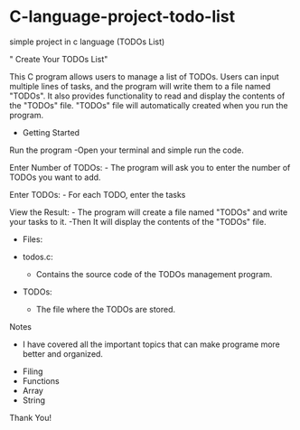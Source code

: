 # C-language-project-todo-list
simple project in c language (TODOs List)

" Create  Your  TODOs  List"

This C program allows users to manage a list of TODOs. Users can input multiple lines of tasks, and the program will write them to a file named "TODOs". 
It also provides functionality to read and display the contents of the "TODOs" file.
"TODOs" file will automatically created when you run the program.

- Getting Started

Run the program
    -Open your terminal and  simple run the code.

Enter Number of TODOs:
    - The program will ask you to enter the number of TODOs you want to add.

Enter TODOs:
    - For each TODO, enter the tasks

 View the Result:
    - The program will create a file named "TODOs" and write your tasks to it.
    -Then  It will display the contents of the "TODOs" file.

- Files:

- todos.c:
    - Contains the source code of the TODOs management program.

-  TODOs:
    - The file where the TODOs are stored.

Notes
- I have covered all the important topics that can make programe more better and organized.

* Filing
* Functions
* Array
* String

Thank You!

